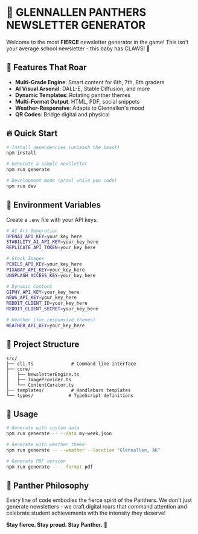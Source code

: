 # 🐾 GLENNALLEN PANTHERS NEWSLETTER GENERATOR

Welcome to the most **FIERCE** newsletter generator in the game! This isn't your average school newsletter - this baby has CLAWS! 🖤

## 🚀 Features That Roar

- **Multi-Grade Engine**: Smart content for 6th, 7th, 8th graders
- **AI Visual Arsenal**: DALL-E, Stable Diffusion, and more
- **Dynamic Templates**: Rotating panther themes
- **Multi-Format Output**: HTML, PDF, social snippets
- **Weather-Responsive**: Adapts to Glennallen's mood
- **QR Codes**: Bridge digital and physical

## 🔥 Quick Start

```bash
# Install dependencies (unleash the beast)
npm install

# Generate a sample newsletter
npm run generate

# Development mode (prowl while you code)
npm run dev
```

## 🎯 Environment Variables

Create a `.env` file with your API keys:

```bash
# AI Art Generation
OPENAI_API_KEY=your_key_here
STABILITY_AI_API_KEY=your_key_here
REPLICATE_API_TOKEN=your_key_here

# Stock Images
PEXELS_API_KEY=your_key_here
PIXABAY_API_KEY=your_key_here
UNSPLASH_ACCESS_KEY=your_key_here

# Dynamic Content
GIPHY_API_KEY=your_key_here
NEWS_API_KEY=your_key_here
REDDIT_CLIENT_ID=your_key_here
REDDIT_CLIENT_SECRET=your_key_here

# Weather (for responsive themes)
WEATHER_API_KEY=your_key_here
```

## 📁 Project Structure

```
src/
├── cli.ts              # Command line interface
├── core/
│   ├── NewsletterEngine.ts
│   ├── ImageProvider.ts
│   └── ContentCurator.ts
├── templates/          # Handlebars templates
└── types/             # TypeScript definitions
```

## 🌟 Usage

```bash
# Generate with custom data
npm run generate -- --data my-week.json

# Generate with weather theme
npm run generate -- --weather --location "Glennallen, AK"

# Generate PDF version
npm run generate -- --format pdf
```

## 💪 Panther Philosophy

Every line of code embodies the fierce spirit of the Panthers. We don't just generate newsletters - we craft digital roars that command attention and celebrate student achievements with the intensity they deserve!

**Stay fierce. Stay proud. Stay Panther.** 🐾
